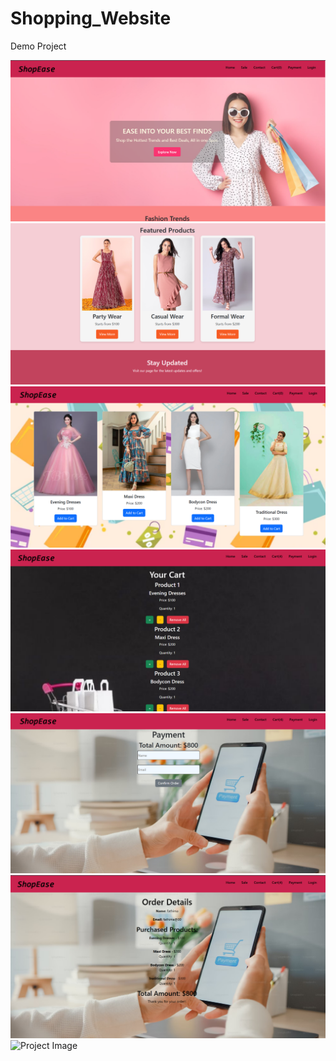 # Shopping_Website
Demo Project

![Project Tmage](https://github.com/Fathima-09/Shopping_Website/blob/main/React%20App%20-%20Google%20Chrome%2014_02_2025%2019_58_29.png)
![Project Image](https://github.com/Fathima-09/Shopping_Website/blob/main/React%20App%20-%20Google%20Chrome%2014_02_2025%2019_59_45.png)
![Project Image](https://github.com/Fathima-09/Shopping_Website/blob/main/React%20App%20-%20Google%20Chrome%2014_02_2025%2020_00_09.png)
![Project Image](https://github.com/Fathima-09/Shopping_Website/blob/main/React%20App%20-%20Google%20Chrome%2014_02_2025%2020_00_53.png)
![Project Image](https://github.com/Fathima-09/Shopping_Website/blob/main/React%20App%20-%20Google%20Chrome%2014_02_2025%2020_01_07.png)
![Project Image](https://github.com/Fathima-09/Shopping_Website/blob/main/React%20App%20-%20Google%20Chrome%2014_02_2025%2020_01_43.png)
![Project Image]()

